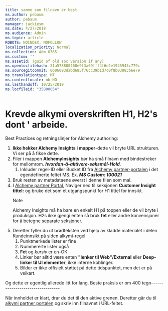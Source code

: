 ```yaml
---
title: samme som filnavn er best
ms.author: pebaum
author: pebaum
manager: jackiesm
ms.date: 4/27/2018
ms.audience: Admin
ms.topic: article
ROBOTS: NOINDEX, NOFOLLOW
localization_priority: Normal
ms.collection: Adm_O365
ms.custom: ''
ms.assetid: (guid of old soc version if any)
ms.openlocfilehash: 31a578800468e9f3a69fff4f6e2e1945943c779c
ms.sourcegitcommit: 0b06093dabd685f76cc39b1d7c0f8b03883b6e79
ms.translationtype: MT
ms.contentlocale: nb-NO
ms.lasthandoff: 10/25/2019
ms.locfileid: "35800054"
---
```

# <a name="required-alchemy-header-h1-h2s-dont-work"></a>Krevde alkymi overskriften H1, H2's dont ' arbeide.
Best Practices og retningslinjer for Alchemy authoring:

1. **Ikke hekker Alchemy Insights i mapper**-dette vil bryte URL strukturen. Vi ser på å fikse dette.
1. Filer i mappen **AlchemyInsights** bør ha små filnavn med bindestreker for mellomrom. ***hvordan-å-aktivere-søksmål-Hold***.
    1. Inkluder regel-ID eller Bucket ID fra [Alchemy partner-portalen](https://alchemyportal.azurewebsites.net) i det egendefinerte feltet MS. Ex. ***MS Custom: 100021***
1. Bruk resten av metadataene øverst i denne filen som mal.
1. I [Alchemy partner Portal](https://alchemyportal.azurewebsites.net), Naviger ned til seksjonen **Customer Insight tittel:** og bruke det som et utgangspunkt for H1 tittel for innsikt. 
    > [!NOTE]
    > Alchemy Insights må ha bare en enkelt H1 på toppen eller de vil bryte i produksjon. H2s ikke gjengi enten så bruk **fet** eller andre konvensjoner for å betegne separate seksjoner.
1. Deretter fyller du ut brødteksten ved hjelp av kladde materialet i delen Kundeinnsikt på siden alkymi-regel
    1. Punktmerkede lister er fine
    1. Nummererte lister også
    1. **Fet** og *kursiv* er en-OK
    1. Linker bør alltid være enten **"lenker til Web"/External** eller **Deep-linker til UI elementer**, ikke interne koblinger.
    1. Bilder er ikke offisielt støttet på dette tidspunktet, men det er på veikart.

Og dette er egentlig allerede litt for lang. Beste praksis er om 400 tegn---------------------------------

Når innholdet er klart, drar du det til den aktive grenen. Deretter går du til [alkymi partner portalen](https://alchemyportal.azurewebsites.net) og skriv inn filnavnet i URL-feltet. 